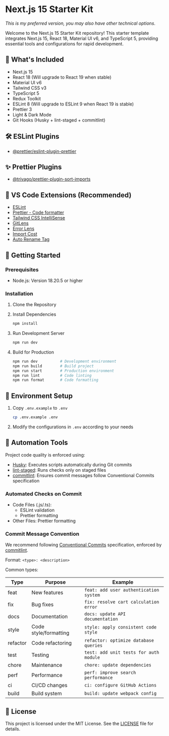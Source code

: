 # Next.js 15 Starter Kit

_This is my preferred version, you may also have other technical options_.

Welcome to the Next.js 15 Starter Kit repository! This starter template integrates Next.js 15, React 18, Material UI v6, and TypeScript 5, providing essential tools and configurations for rapid development.

## 🚀 What's Included

- Next.js 15
- React 18 (Will upgrade to React 19 when stable)
- Material UI v6
- Tailwind CSS v3
- TypeScript 5
- Redux Toolkit
- ESLint 8 (Will upgrade to ESLint 9 when React 19 is stable)
- Prettier 3
- Light & Dark Mode
- Git Hooks (Husky + lint-staged + commitlint)

## 🛠️ ESLint Plugins

- [@prettier/eslint-plugin-prettier](https://github.com/prettier/eslint-plugin-prettier)

## ✨ Prettier Plugins

- [@trivago/prettier-plugin-sort-imports](https://github.com/trivago/prettier-plugin-sort-imports)

## 🧰 VS Code Extensions (Recommended)

- [ESLint](https://marketplace.visualstudio.com/items?itemName=dbaeumer.vscode-eslint)
- [Prettier - Code formatter](https://marketplace.visualstudio.com/items?itemName=esbenp.prettier-vscode)
- [Tailwind CSS IntelliSense](https://marketplace.visualstudio.com/items?itemName=bradlc.vscode-tailwindcss)
- [GitLens](https://marketplace.visualstudio.com/items?itemName=eamodio.gitlens)
- [Error Lens](https://marketplace.visualstudio.com/items?itemName=usernamehw.errorlens)
- [Import Cost](https://marketplace.visualstudio.com/items?itemName=wix.vscode-import-cost)
- [Auto Rename Tag](https://marketplace.visualstudio.com/items?itemName=formulahendry.auto-rename-tag)

## 🏁 Getting Started

### Prerequisites

- Node.js: Version 18.20.5 or higher

### Installation

1. Clone the Repository
2. Install Dependencies

   ```bash
   npm install
   ```

3. Run Development Server

   ```bash
   npm run dev
   ```

4. Build for Production

   ```bash
   npm run dev          # Development environment
   npm run build        # Build project
   npm run start        # Production environment
   npm run lint         # Code linting
   npm run format       # Code formatting
   ```

## 🐳 Environment Setup

1. Copy `.env.example` to `.env`

   ```bash
   cp .env.example .env
   ```

2. Modify the configurations in `.env` according to your needs

## 🛞 Automation Tools

Project code quality is enforced using:

- [Husky](https://typicode.github.io/husky/): Executes scripts automatically during Git commits
- [lint-staged](https://github.com/okonet/lint-staged): Runs checks only on staged files
- [commitlint](https://commitlint.js.org/): Ensures commit messages follow Conventional Commits specification

### Automated Checks on Commit

- Code Files (.js/.ts):
  - ESLint validation
  - Prettier formatting
- Other Files: Prettier formatting

### Commit Message Convention

We recommend following [Conventional Commits](https://www.conventionalcommits.org/) specification, enforced by [commitlint](https://commitlint.js.org/).

Format: `<type>: <description>`

Common types:

| Type     | Purpose               | Example                                |
| -------- | --------------------- | -------------------------------------- |
| feat     | New features          | `feat: add user authentication system` |
| fix      | Bug fixes             | `fix: resolve cart calculation error`  |
| docs     | Documentation         | `docs: update API documentation`       |
| style    | Code style/formatting | `style: apply consistent code style`   |
| refactor | Code refactoring      | `refactor: optimize database queries`  |
| test     | Testing               | `test: add unit tests for auth module` |
| chore    | Maintenance           | `chore: update dependencies`           |
| perf     | Performance           | `perf: improve search performance`     |
| ci       | CI/CD changes         | `ci: configure GitHub Actions`         |
| build    | Build system          | `build: update webpack config`         |

## 🪪 License

This project is licensed under the MIT License. See the [LICENSE](https://github.com/castle2668/nextjs-15-starter-kit/blob/main/LICENSE) file for details.
